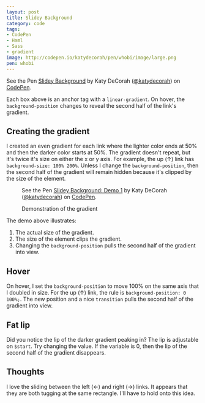 ```yaml
---
layout: post
title: Slidey Background
category: code
tags:
- CodePen
- Haml
- Sass
- gradient
image: http://codepen.io/katydecorah/pen/whobi/image/large.png
pen: whobi
---
```


<p data-height="300" data-theme-id="97" data-slug-hash="whobi" data-default-tab="result" class='codepen'>See the Pen <a href='http://codepen.io/katydecorah/pen/whobi'>Slidey Background</a> by Katy DeCorah (<a href='http://codepen.io/katydecorah'>@katydecorah</a>) on <a href='http://codepen.io'>CodePen</a>.</p>

Each box above is an anchor tag with a `linear-gradient`. On hover, the `background-position` changes to reveal the second half of the link's gradient.

## Creating the gradient

I created an even gradient for each link where the lighter color ends at 50% and then the darker color starts at 50%. The gradient doesn't repeat, but it's twice it's size on either the x or y axis. For example, the up (&uarr;) link has `background-size: 100% 200%`. Unless I change the `background-position`, then the second half of the gradient will remain hidden because it's clipped by the size of the element.

<figure>
<p data-height="500" data-theme-id="97" data-slug-hash="faf98b949f3b126b2c2d809367798c0f" data-default-tab="result" class='codepen img-half'>See the Pen <a href='http://codepen.io/katydecorah/pen/faf98b949f3b126b2c2d809367798c0f'>Slidey Background: Demo 1</a> by Katy DeCorah (<a href='http://codepen.io/katydecorah'>@katydecorah</a>) on <a href='http://codepen.io'>CodePen</a>.</p>
<figcaption>Demonstration of the gradient</figcaption>
</figure>

The demo above illustrates: 

1. The actual size of the gradient.
2. The size of the element clips the gradient.
3. Changing the `background-position` pulls the second half of the gradient into view.

## Hover

On hover, I set the `background-position` to move 100% on the same axis that I doubled in size. For the up (&uarr;) link, the rule is `background-position: 0 100%;`. The new position and a nice `transition` pulls the second half of the gradient into view.

## Fat lip

Did you notice the lip of the darker gradient peaking in? The lip is adjustable on `$start`. Try changing the value. If the variable is 0, then the lip of the second half of the gradient disappears.

## Thoughts
I love the sliding between the left (&larr;) and right (&rarr;) links. It appears that they are both tugging at the same rectangle. I'll have to hold onto this idea.
